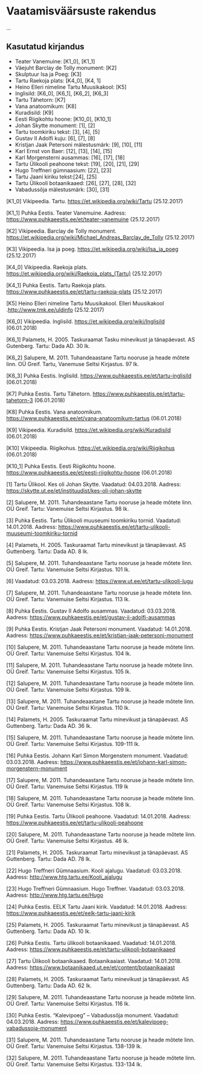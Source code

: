# Vaatamisväärsuste rakendus

...

## Kasutatud kirjandus

* Teater Vanemuine: [K1_0], [K1_1]
* Väejuht Barclay de Tolly monument: [K2]
* Skulptuur Isa ja Poeg: [K3]
* Tartu Raekoja plats: [K4_0], [K4, 1]
* Heino Elleri nimeline Tartu Muusikakool: [K5]
* Inglisild: [K6_0], [K6_1], [K6_2], [K6_3]
* Tartu Tähetorn: [K7]
* Vana anatoomikum: [K8]
* Kuradisild: [K9]
* Eesti Riigikohtu hoone: [K10_0], [K10_1]
* Johan Skytte monument: [1], [2]
* Tartu toomkiriku tekst: [3], [4], [5]
* Gustav II Adolfi kuju: [6], [7], [8]
* Kristjan Jaak Petersoni mälestusmärk: [9], [10], [11]
* Karl Ernst von Baer: [12], [13], [14], [15]
* Karl Morgensterni ausammas: [16], [17], [18]
* Tartu Ülikooli peahoone tekst: [19], [20], [21], [29]
* Hugo Treffneri gümnaasium: [22], [23]
* Tartu Jaani kiriku tekst:[24], [25]
* Tartu Ülikooli botaanikaaed: [26], [27], [28], [32]
* Vabadussõja mälestusmärk: [30], [31]


[K1_0] Vikipeedia. Tartu. https://et.wikipedia.org/wiki/Tartu (25.12.2017)

[K1_1] Puhka Eestis. Teater Vanemuine. Aadress: https://www.puhkaeestis.ee/et/teater-vanemuine (25.12.2017)

[K2] Vikipeedia. Barclay de Tolly monument. https://et.wikipedia.org/wiki/Michael_Andreas_Barclay_de_Tolly (25.12.2017)

[K3] Vikipeedia. Isa ja poeg. https://et.wikipedia.org/wiki/Isa_ja_poeg (25.12.2017)

[K4_0] Vikipeedia. Raekoja plats. https://et.wikipedia.org/wiki/Raekoja_plats_(Tartu) (25.12.2017)

[K4_1] Puhka Eestis. Tartu Raekoja plats.  https://www.puhkaeestis.ee/et/tartu-raekoja-plats (25.12.2017)

[K5] Heino Elleri nimeline Tartu Muusikakool. Elleri Muusikakool .http://www.tmk.ee/uldinfo (25.12.2017)

[K6_0] Vikipeedia. Inglisild.  https://et.wikipedia.org/wiki/Inglisild (06.01.2018)

[K6_1] Palamets, H. 2005. Taskuraamat Tasku minevikust ja tänapäevast. AS Gutenberg. Tartu: Dada  AD. 30 lk.

[K6_2] Salupere, M. 2011. Tuhandeaastane Tartu nooruse ja heade mõtete linn. OÜ Greif. Tartu, Vanemuse Seltsi Kirjastus. 97 lk.

[K6_3] Puhka Eestis. Inglisild.  https://www.puhkaeestis.ee/et/tartu-inglisild (06.01.2018)

[K7] Puhka Eestis. Tartu Tähetorn.  https://www.puhkaeestis.ee/et/tartu-tahetorn-3 (06.01.2018)

[K8] Puhka Eestis. Vana anatoomikum. https://www.puhkaeestis.ee/et/vana-anatoomikum-tartus (06.01.2018)

[K9] Vikipeedia. Kuradisild.  https://et.wikipedia.org/wiki/Kuradisild (06.01.2018)

[K10] Vikipeedia. Riigikohus.  https://et.wikipedia.org/wiki/Riigikohus (06.01.2018)

[K10_1] Puhka Eestis. Eesti Riigikohtu hoone. https://www.puhkaeestis.ee/et/eesti-riigikohtu-hoone (06.01.2018)

[1] Tartu Ülikool. Kes oli Johan Skytte. Vaadatud: 04.03.2018. Aadress: https://skytte.ut.ee/et/instituudist/kes-oli-johan-skytte

[2] Salupere, M. 2011. Tuhandeaastane Tartu nooruse ja heade mõtete linn. OÜ Greif. Tartu: Vanemuise Seltsi Kirjastus. 98 lk.

[3] Puhka Eestis. Tartu Ülikooli muuseumi toomkiriku tornid. Vaadatud: 14.01.2018. Aadress: https://www.puhkaeestis.ee/et/tartu-ulikooli-muuseumi-toomkiriku-tornid

[4] Palamets, H. 2005. Taskuraamat Tartu minevikust ja tänapäevast. AS Guttenberg. Tartu: Dada AD. 8 lk.

[5] Salupere, M. 2011. Tuhandeaastane Tartu nooruse ja heade mõtete linn. OÜ Greif. Tartu: Vanemuise Seltsi Kirjastus. 101 lk.

[6] Vaadatud: 03.03.2018. Aadress: https://www.ut.ee/et/tartu-ulikooli-lugu

[7] Salupere, M. 2011. Tuhandeaastane Tartu nooruse ja heade mõtete linn. OÜ Greif. Tartu: Vanemuise Seltsi Kirjastus. 113 lk.

[8] Puhka Eestis. Gustav II Adolfo ausammas. Vaadatud: 03.03.2018. Aadress: https://www.puhkaeestis.ee/et/gustav-ii-adolfi-ausammas

[9] Puhka Eestis. Kristjan Jaak Petersoni monument. Vaadatud: 14.01.2018. Aadress: https://www.puhkaeestis.ee/et/kristjan-jaak-petersoni-monument

[10] Salupere, M. 2011. Tuhandeaastane Tartu nooruse ja heade mõtete linn. OÜ Greif. Tartu: Vanemuise Seltsi Kirjastus. 104 lk.

[11] Salupere, M. 2011. Tuhandeaastane Tartu nooruse ja heade mõtete linn. OÜ Greif. Tartu: Vanemuise Seltsi Kirjastus. 105 lk.

[12] Salupere, M. 2011. Tuhandeaastane Tartu nooruse ja heade mõtete linn. OÜ Greif. Tartu: Vanemuise Seltsi Kirjastus. 109 lk.

[13] Salupere, M. 2011. Tuhandeaastane Tartu nooruse ja heade mõtete linn. OÜ Greif. Tartu: Vanemuise Seltsi Kirjastus. 110 lk.

[14] Palamets, H. 2005. Taskuraamat Tartu minevikust ja tänapäevast. AS Guttenberg. Tartu: Dada AD. 36 lk.

[15] Salupere, M. 2011. Tuhandeaastane Tartu nooruse ja heade mõtete linn. OÜ Greif. Tartu: Vanemuise Seltsi Kirjastus. 109-111 lk.

[16] Puhka Eestis. Johann Karl Simon Morgenstern monument. Vaadatud: 03.03.2018. Aadress: https://www.puhkaeestis.ee/et/johann-karl-simon-morgenstern-monument

[17] Salupere, M. 2011. Tuhandeaastane Tartu nooruse ja heade mõtete linn. OÜ Greif. Tartu: Vanemuise Seltsi Kirjastus. 119 lk

[18] Salupere, M. 2011. Tuhandeaastane Tartu nooruse ja heade mõtete linn. OÜ Greif. Tartu: Vanemuise Seltsi Kirjastus. 108 lk.

[19] Puhka Eestis. Tartu Ülikooli peahoone. Vaadatud: 14.01.2018. Aadress: https://www.puhkaeestis.ee/et/tartu-ulikooli-peahoone

[20] Salupere, M. 2011. Tuhandeaastane Tartu nooruse ja heade mõtete linn. OÜ Greif. Tartu: Vanemuise Seltsi Kirjastus. 46 lk.

[21] Palamets, H. 2005. Taskuraamat Tartu minevikust ja tänapäevast. AS Guttenberg. Tartu: Dada AD. 78 lk.

[22] Hugo Treffneri Gümnaasium. Kooli ajalugu. Vaadatud: 03.03.2018. Aadress: http://www.htg.tartu.ee/Kooli_ajalugu

[23] Hugo Treffneri Gümnaasium. Hugo Treffner. Vaadatud: 03.03.2018. Aadress: http://www.htg.tartu.ee/Hugo

[24] Puhka Eestis. EELK Tartu Jaani kirik. Vaadatud: 14.01.2018. Aadress: https://www.puhkaeestis.ee/et/eelk-tartu-jaani-kirik

[25] Palamets, H. 2005. Taskuraamat Tartu minevikust ja tänapäevast. AS Guttenberg. Tartu: Dada AD. 10 lk.

[26] Puhka Eestis. Tartu ülikooli botaanikaaed. Vaadatud: 14.01.2018. Aadress: https://www.puhkaeestis.ee/et/tartu-ulikooli-botaanikaaed

[27] Tartu Ülikooli botaanikaaed. Botaanikaaiast. Vaadatud: 14.01.2018. Aadress: https://www.botaanikaaed.ut.ee/et/content/botaanikaaiast

[28] Palamets, H. 2005. Taskuraamat Tartu minevikust ja tänapäevast. AS Guttenberg. Tartu: Dada AD. 62 lk.

[29] Salupere, M. 2011. Tuhandeaastane Tartu nooruse ja heade mõtete linn. OÜ Greif. Tartu: Vanemuise Seltsi Kirjastus. 116 lk.

[30] Puhka Eestis. “Kalevipoeg” – Vabadussõja monument. Vaadatud: 04.03.2018. Aadress: https://www.puhkaeestis.ee/et/kalevipoeg-vabadussoja-monument

[31] Salupere, M. 2011. Tuhandeaastane Tartu nooruse ja heade mõtete linn. OÜ Greif. Tartu: Vanemuise Seltsi Kirjastus. 138-139 lk.

[32] Salupere, M. 2011. Tuhandeaastane Tartu nooruse ja heade mõtete linn. OÜ Greif. Tartu: Vanemuise Seltsi Kirjastus. 133-134 lk.